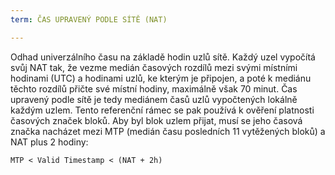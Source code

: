 ```yaml
---
term: ČAS UPRAVENÝ PODLE SÍTĚ (NAT)

---
```

Odhad univerzálního času na základě hodin uzlů sítě. Každý uzel vypočítá svůj NAT tak, že vezme medián časových rozdílů mezi svými místními hodinami (UTC) a hodinami uzlů, ke kterým je připojen, a poté k mediánu těchto rozdílů přičte své místní hodiny, maximálně však 70 minut. Čas upravený podle sítě je tedy mediánem časů uzlů vypočtených lokálně každým uzlem. Tento referenční rámec se pak používá k ověření platnosti časových značek bloků. Aby byl blok uzlem přijat, musí se jeho časová značka nacházet mezi MTP (medián času posledních 11 vytěžených bloků) a NAT plus 2 hodiny:

```text
MTP < Valid Timestamp < (NAT + 2h)
```